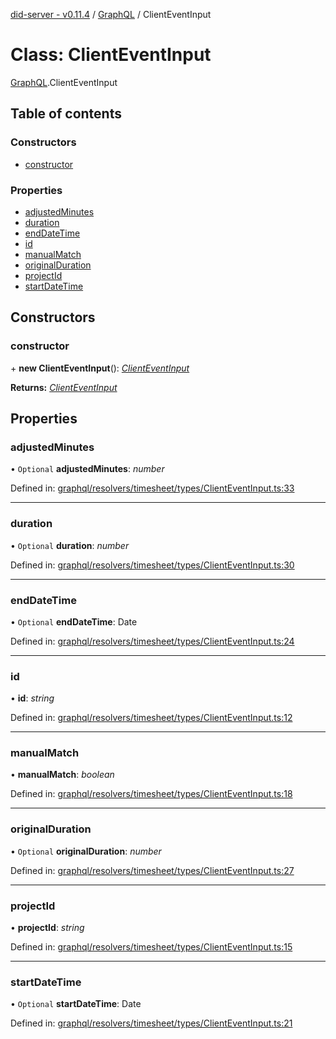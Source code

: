 [did-server - v0.11.4](../README.md) / [GraphQL](../modules/graphql.md) / ClientEventInput

# Class: ClientEventInput

[GraphQL](../modules/graphql.md).ClientEventInput

## Table of contents

### Constructors

- [constructor](graphql.clienteventinput.md#constructor)

### Properties

- [adjustedMinutes](graphql.clienteventinput.md#adjustedminutes)
- [duration](graphql.clienteventinput.md#duration)
- [endDateTime](graphql.clienteventinput.md#enddatetime)
- [id](graphql.clienteventinput.md#id)
- [manualMatch](graphql.clienteventinput.md#manualmatch)
- [originalDuration](graphql.clienteventinput.md#originalduration)
- [projectId](graphql.clienteventinput.md#projectid)
- [startDateTime](graphql.clienteventinput.md#startdatetime)

## Constructors

### constructor

\+ **new ClientEventInput**(): [*ClientEventInput*](graphql.clienteventinput.md)

**Returns:** [*ClientEventInput*](graphql.clienteventinput.md)

## Properties

### adjustedMinutes

• `Optional` **adjustedMinutes**: *number*

Defined in: [graphql/resolvers/timesheet/types/ClientEventInput.ts:33](https://github.com/Puzzlepart/did/blob/dev/server/graphql/resolvers/timesheet/types/ClientEventInput.ts#L33)

___

### duration

• `Optional` **duration**: *number*

Defined in: [graphql/resolvers/timesheet/types/ClientEventInput.ts:30](https://github.com/Puzzlepart/did/blob/dev/server/graphql/resolvers/timesheet/types/ClientEventInput.ts#L30)

___

### endDateTime

• `Optional` **endDateTime**: Date

Defined in: [graphql/resolvers/timesheet/types/ClientEventInput.ts:24](https://github.com/Puzzlepart/did/blob/dev/server/graphql/resolvers/timesheet/types/ClientEventInput.ts#L24)

___

### id

• **id**: *string*

Defined in: [graphql/resolvers/timesheet/types/ClientEventInput.ts:12](https://github.com/Puzzlepart/did/blob/dev/server/graphql/resolvers/timesheet/types/ClientEventInput.ts#L12)

___

### manualMatch

• **manualMatch**: *boolean*

Defined in: [graphql/resolvers/timesheet/types/ClientEventInput.ts:18](https://github.com/Puzzlepart/did/blob/dev/server/graphql/resolvers/timesheet/types/ClientEventInput.ts#L18)

___

### originalDuration

• `Optional` **originalDuration**: *number*

Defined in: [graphql/resolvers/timesheet/types/ClientEventInput.ts:27](https://github.com/Puzzlepart/did/blob/dev/server/graphql/resolvers/timesheet/types/ClientEventInput.ts#L27)

___

### projectId

• **projectId**: *string*

Defined in: [graphql/resolvers/timesheet/types/ClientEventInput.ts:15](https://github.com/Puzzlepart/did/blob/dev/server/graphql/resolvers/timesheet/types/ClientEventInput.ts#L15)

___

### startDateTime

• `Optional` **startDateTime**: Date

Defined in: [graphql/resolvers/timesheet/types/ClientEventInput.ts:21](https://github.com/Puzzlepart/did/blob/dev/server/graphql/resolvers/timesheet/types/ClientEventInput.ts#L21)
